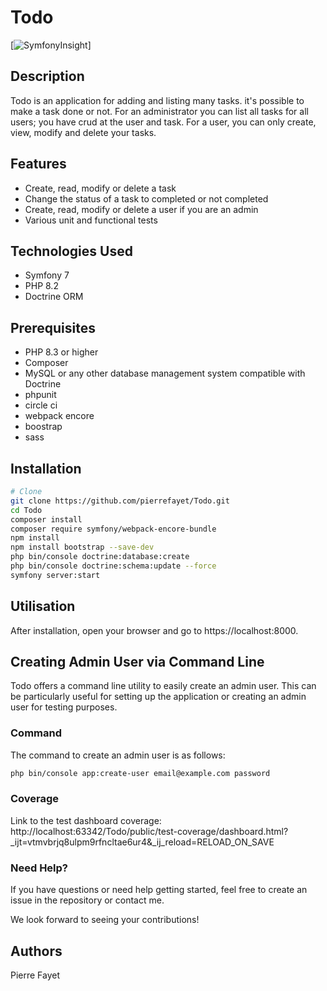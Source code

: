 # Todo

[![SymfonyInsight](https://insight.symfony.com/projects/28622bf2-1b20-47aa-b67f-f4fdac60d8c1/small.svg)]

## Description

Todo is an application for adding and listing many tasks. it's possible to make a task done or not.
For an administrator you can list all tasks for all users; you have crud at the user and task.
For a user, you can only create, view, modify and delete your tasks.

## Features

- Create, read, modify or delete a task
- Change the status of a task to completed or not completed
- Create, read, modify or delete a user if you are an admin
- Various unit and functional tests

## Technologies Used

- Symfony 7
- PHP 8.2
- Doctrine ORM

## Prerequisites

- PHP 8.3 or higher
- Composer
- MySQL or any other database management system compatible with Doctrine
- phpunit
- circle ci
- webpack encore
- boostrap
- sass

## Installation

```bash
# Clone 
git clone https://github.com/pierrefayet/Todo.git
cd Todo
composer install
composer require symfony/webpack-encore-bundle
npm install
npm install bootstrap --save-dev
php bin/console doctrine:database:create
php bin/console doctrine:schema:update --force
symfony server:start
```

## Utilisation

After installation, open your browser and go to https://localhost:8000.

## Creating Admin User via Command Line

Todo offers a command line utility to easily create an admin user.
This can be particularly useful for setting up the application or creating an admin user for testing purposes.

### Command

The command to create an admin user is as follows:

```bash
php bin/console app:create-user email@example.com password
```

### Coverage

Link to the test dashboard coverage:
http://localhost:63342/Todo/public/test-coverage/dashboard.html?_ijt=vtmvbrjq8ulpm9rfncltae6ur4&_ij_reload=RELOAD_ON_SAVE

### Need Help?

If you have questions or need help getting started, feel free to create an issue in the repository or contact me.

We look forward to seeing your contributions!

## Authors

Pierre Fayet
